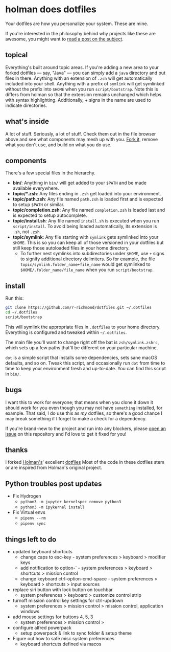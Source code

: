 # holman does dotfiles

Your dotfiles are how you personalize your system. These are mine.

If you're interested in the philosophy behind why projects like these are
awesome, you might want to [read a post on the
subject](http://zachholman.com/2010/08/dotfiles-are-meant-to-be-forked/).

## topical

Everything's built around topic areas. If you're adding a new area to your
forked dotfiles — say, "Java" — you can simply add a `java` directory and put
files in there. Anything with an extension of `.zsh` will get automatically
included into your shell. Anything with a prefix of `symlink` will get
symlinked without the prefix into `$HOME` when you run `script/bootstrap`.
Note this is differs from holman so that the extension remains unchanged which
helps with syntax highlighting. Additionally, + signs in the name are used
to indicate directories.

## what's inside

A lot of stuff. Seriously, a lot of stuff. Check them out in the file browser
above and see what components may mesh up with you.
[Fork it](https://github.com/holman/dotfiles/fork), remove what you don't
use, and build on what you do use.

## components

There's a few special files in the hierarchy.

- **bin/**: Anything in `bin/` will get added to your `$PATH` and be made
  available everywhere.
- **topic/\*.zsh**: Any files ending in `.zsh` get loaded into your
  environment.
- **topic/path.zsh**: Any file named `path.zsh` is loaded first and is
  expected to setup `$PATH` or similar.
- **topic/completion.zsh**: Any file named `completion.zsh` is loaded
  last and is expected to setup autocomplete.
- **topic/install.sh**: Any file named `install.sh` is executed when you run `script/install`. To avoid being loaded automatically, its extension is `.sh`, not `.zsh`.
- **topic/symlink**: Any file starting with `symlink` gets symlinked into
  your `$HOME`. This is so you can keep all of those versioned in your dotfiles
  but still keep those autoloaded files in your home directory.
  - To further nest symlinks into subdirectories under `$HOME`, use `+` signs
    to signify additional directory delimiters. So for example, the file
    `topic/symlink.folder_name+file_name`
    would get symlinked to `$HOME/.folder_name/file_name` when you run `script/bootstrap`.

## install

Run this:

```sh
git clone https://github.com/r-richmond/dotfiles.git ~/.dotfiles
cd ~/.dotfiles
script/bootstrap
```

This will symlink the appropriate files in `.dotfiles` to your home directory.
Everything is configured and tweaked within `~/.dotfiles`.

The main file you'll want to change right off the bat is `zsh/symlink.zshrc`,
which sets up a few paths that'll be different on your particular machine.

`dot` is a simple script that installs some dependencies, sets sane macOS
defaults, and so on. Tweak this script, and occasionally run `dot` from
time to time to keep your environment fresh and up-to-date. You can find
this script in `bin/`.

## bugs

I want this to work for everyone; that means when you clone it down it should
work for you even though you may not have `something` installed, for example. That
said, I do use this as _my_ dotfiles, so there's a good chance I may break
something if I forget to make a check for a dependency.

If you're brand-new to the project and run into any blockers, please
[open an issue](https://github.com/r-richmond/dotfiles/issues) on this repository
and I'd love to get it fixed for you!

## thanks

I forked [Holman's](http://github.com/holman)' excellent
[dotfiles](http://github.com/holman/dotfiles) Most of the code in these dotfiles
stem or are inspired from Holman's original project.

## Python troubles post updates

- Fix Hydrogen
  - `python3 -m jupyter kernelspec remove python3`
  - `python3 -m ipykernel install`
- Fix Virtual envs
  - `pipenv --rm`
  - `pipenv sync`

## things left to do

- updated keyboard shortcuts
  - change caps to esc-key - system preferences > keyboard > modifier keys
  - add notification to option-` - system preferences > keyboard > shortcuts > mission control
  - change keyboard ctrl-option-cmd-space - system preferences > keyboard > shortcuts > input sources
- replace siri button with lock button on touchbar
  - system preferences > keyboard > customize control strip
- turnoff mission control key settings for ctrl-up/down
  - system preferences > mission control > mission control, application windows
- add mouse settings for buttons 4, 5, 3
  - system preferences > mission control >
- configure alfred powerpack
  - setup powerpack & link to sync folder & setup theme
- Figure out how to safe misc system preferences
  - keyboard shortcuts defined via macos
